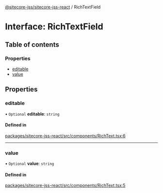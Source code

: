 [@sitecore-jss/sitecore-jss-react](../README.md) / RichTextField

# Interface: RichTextField

## Table of contents

### Properties

- [editable](RichTextField.md#editable)
- [value](RichTextField.md#value)

## Properties

### editable

• `Optional` **editable**: `string`

#### Defined in

[packages/sitecore-jss-react/src/components/RichText.tsx:6](https://github.com/Sitecore/jss/blob/461b4ee2b/packages/sitecore-jss-react/src/components/RichText.tsx#L6)

___

### value

• `Optional` **value**: `string`

#### Defined in

[packages/sitecore-jss-react/src/components/RichText.tsx:5](https://github.com/Sitecore/jss/blob/461b4ee2b/packages/sitecore-jss-react/src/components/RichText.tsx#L5)
